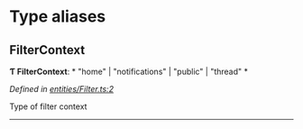 

# Type aliases

<a id="filtercontext"></a>

##  FilterContext

**Ƭ FilterContext**: * "home" &#124; "notifications" &#124; "public" &#124; "thread"
*

*Defined in [entities/Filter.ts:2](https://github.com/lagunehq/core/blob/dae58ab/src/entities/Filter.ts#L2)*

Type of filter context

___

